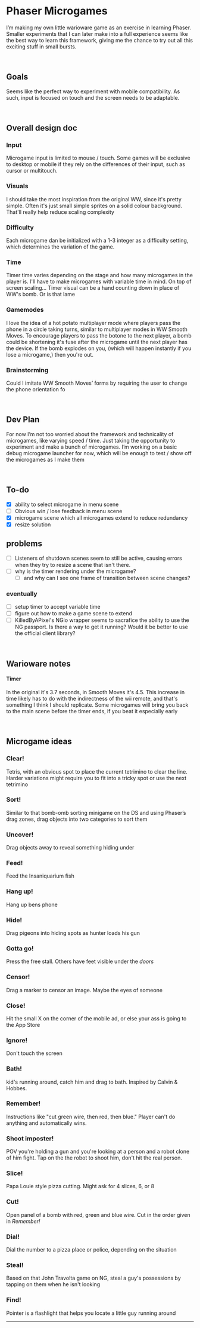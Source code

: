 # Phaser Microgames
I’m making my own little warioware game as an exercise in learning Phaser. Smaller experiments that I can later make into a full experience seems like the best way to learn this framework, giving me the chance to try out all this exciting stuff in small bursts.

<br /> 

## Goals
Seems like the perfect way to experiment with mobile compatibility. As such, input is focused on touch and the screen needs to be adaptable.

<br /> 

## Overall design doc
### Input
Microgame input is limited to mouse / touch. Some games will be exclusive to desktop or mobile if they rely on the differences of their input, such as cursor or multitouch.

### Visuals
I should take the most inspiration from the original WW, since it's pretty simple. Often it's just small simple sprites on a solid colour background. That'll really help reduce scaling complexity

### Difficulty
Each microgame dan be initialized with a 1-3 integer as a difficulty setting, which determines the variation of the game.

### Time
Timer time varies depending on the stage and how many microgames in the player is. I'll have to make microgames with variable time in mind. On top of screen scaling...
Timer visual can be a hand counting down in place of WW's bomb. Or is that lame

### Gamemodes
I love the idea of a hot potato multiplayer mode where players pass the phone in a circle taking turns, similar to multiplayer modes in WW Smooth Moves. To encourage players to pass the botone to the next player, a bomb could be shortening it's fuse after the microgame until the next player has the device. If the bomb explodes on you, (which will happen instantly if you lose a microgame,) then you're out.

### Brainstorming
Could I imitate WW Smooth Moves’ forms by requiring the user to change the phone orientation fo

<br /> 

## Dev Plan
For now I’m not too worried about the framework and technicality of microgames, like varying speed / time. Just taking the opportunity to experiment and make a bunch of microgames. I’m working on a basic debug microgame launcher for now, which will be enough to test / show off the microgames as I make them

<br /> 

## To-do

- [x] ability to select microgame in menu scene
- [ ] Obvious win / lose feedback in menu scene
- [x] microgame scene which all microgames extend to reduce redundancy
- [x] resize solution

## problems

- [ ] Listeners of shutdown scenes seem to still be active, causing errors when they try to resize a scene that isn't there.
- [ ] why is the timer rendering under the microgame?
  - [ ] and why can I see one frame of transition between scene changes?

### eventually

- [ ] setup timer to accept variable time
- [ ] figure out how to make a game scene to extend
- [ ] KilledByAPixel's NGio wrapper seems to sacrafice the ability to use the NG passport. Is there a way to get it running? Would it be better to use the official client library?

<br /> 

## Warioware notes
#### Timer
In the original it's 3.7 seconds, in Smooth Moves it's 4.5. This increase in time likely has to do with the indirectness of the wii remote, and that's something I think I should replicate.
Some microgames will bring you back to the main scene before the timer ends, if you beat it especially early

<br /> 

## Microgame ideas
### Clear!
Tetris, with an obvious spot to place the current tetrimino to clear the line. Harder variations might require you to fit into a tricky spot or use the next tetrimino

### Sort!
Similar to that bomb-omb sorting minigame on the DS and using Phaser’s drag zones, drag objects into two categories to sort them

### Uncover!
Drag objects away to reveal something hiding under

### Feed!
Feed the Insaniquarium fish

### Hang up!
Hang up bens phone

### Hide!
Drag pigeons into hiding spots as hunter loads his gun

### Gotta go!
Press the free stall. Others have feet visible under the *doors*

### Censor!
Drag a marker to censor an image. Maybe the eyes of someone

### Close!
Hit the small X on the corner of the mobile ad, or else your ass is going to the App Store

### Ignore!
Don't touch the screen

### Bath!
kid's running around, catch him and drag to bath. Inspired by Calvin & Hobbes.

### Remember!
Instructions like "cut green wire, then red, then blue." Player can't do anything and automatically wins.

### Shoot imposter!
POV you're holding a gun and you're looking at a person and a robot clone of him fight. Tap on the the robot to shoot him, don't hit the real person.

### Slice!
Papa Louie style pizza cutting. Might ask for 4 slices, 6, or 8

### Cut!
Open panel of a bomb with red, green and blue wire. Cut in the order given in *Remember!*

### Dial!
Dial the number to a pizza place or police, depending on the situation

### Steal!
Based on that John Travolta game on NG, steal a guy's possessions by tapping on them when he isn't looking

### Find!
Pointer is a flashlight that helps you locate a little guy running around

- - - -